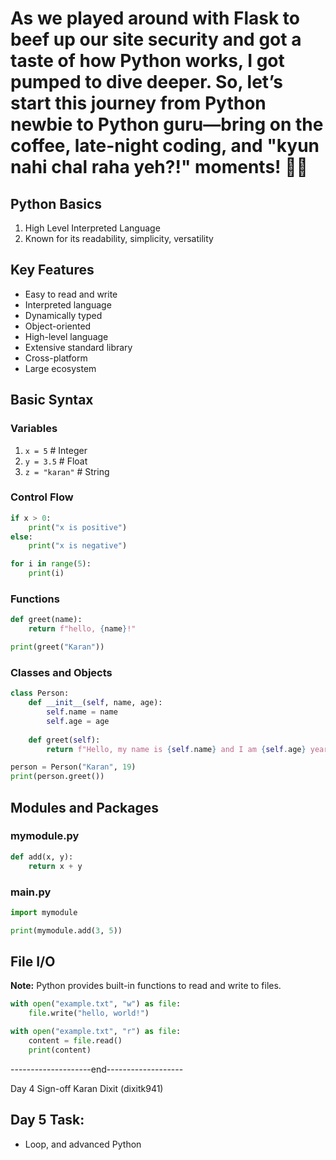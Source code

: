 # As we played around with Flask to beef up our site security and got a taste of how Python works, I got pumped to dive deeper. So, let’s start this journey from Python newbie to Python guru—bring on the coffee, late-night coding, and "kyun nahi chal raha yeh?!" moments! 🐍🚀

## Python Basics

1. High Level Interpreted Language
2. Known for its readability, simplicity, versatility

## Key Features

- Easy to read and write
- Interpreted language
- Dynamically typed
- Object-oriented
- High-level language
- Extensive standard library
- Cross-platform
- Large ecosystem

## Basic Syntax

### Variables
1. `x = 5`  # Integer
2. `y = 3.5`  # Float
3. `z = "karan"`  # String

### Control Flow

```python
if x > 0:
    print("x is positive")
else:
    print("x is negative")

for i in range(5):
    print(i)
```

### Functions

```python
def greet(name):
    return f"hello, {name}!"

print(greet("Karan"))
```

### Classes and Objects

```python
class Person:
    def __init__(self, name, age):
        self.name = name
        self.age = age
    
    def greet(self):
        return f"Hello, my name is {self.name} and I am {self.age} years old"

person = Person("Karan", 19)
print(person.greet())
```

## Modules and Packages

### mymodule.py

```python
def add(x, y):
    return x + y
```

### main.py

```python
import mymodule

print(mymodule.add(3, 5))
```

## File I/O

**Note:** Python provides built-in functions to read and write to files.

```python
with open("example.txt", "w") as file:
    file.write("hello, world!")

with open("example.txt", "r") as file:
    content = file.read()
    print(content)
```

--------------------end-------------------

Day 4
Sign-off
Karan Dixit (dixitk941)

## Day 5 Task:
- Loop, and advanced Python
